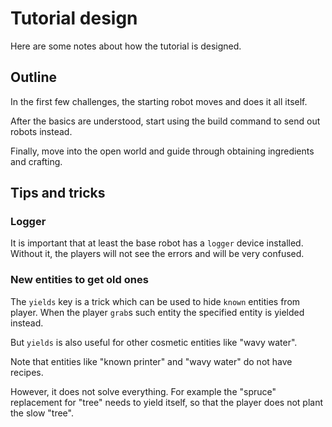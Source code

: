 # Tutorial design

Here are some notes about how the tutorial is designed.

## Outline

In the first few challenges, the starting robot moves and does it all itself.

After the basics are understood, start using the build command to send out robots instead.

Finally, move into the open world and guide through obtaining ingredients and crafting.


## Tips and tricks

### Logger

It is important that at least the base robot has a `logger` device installed.
Without it, the players will not see the errors and will be very confused.

### New entities to get old ones

The `yields` key is a trick which can be used to hide `known` entities from player.
When the player `grab`s such entity the specified entity is yielded instead.

But `yields` is also useful for other cosmetic entities like "wavy water".

Note that entities like "known printer" and "wavy water" do not have recipes.

However, it does not solve everything. For example the "spruce" replacement for "tree"
needs to yield itself, so that the player does not plant the slow "tree".
